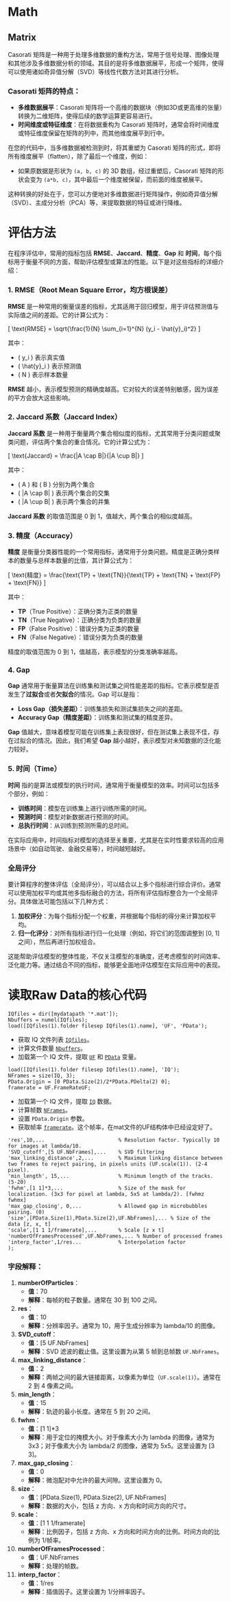 # Math

## Matrix

Casorati 矩阵是一种用于处理多维数据的重构方法，常用于信号处理、图像处理和其他涉及多维数据分析的领域。其目的是将多维数据展平，形成一个矩阵，使得可以使用诸如奇异值分解（SVD）等线性代数方法对其进行分析。

### Casorati 矩阵的特点：

* **多维数据展平**：Casorati 矩阵将一个高维的数据块（例如3D或更高维的张量）转换为二维矩阵，使得后续的数学运算更容易进行。
* **时间维度或特征维度**：在将数据重构为 Casorati 矩阵时，通常会将时间维度或特征维度保留在矩阵的列中，而其他维度展平到行中。

在您的代码中，当多维数据被检测到时，将其重塑为 Casorati 矩阵的形式，即将所有维度展平（flatten），除了最后一个维度，例如：

* 如果原数据是形状为 `(a, b, c)` 的 3D 数组，经过重塑后，Casorati 矩阵的形状会变为 `(a*b, c)`，其中最后一个维度被保留，而前面的维度被展平。

这种转换的好处在于，您可以方便地对多维数据进行矩阵操作，例如奇异值分解（SVD）、主成分分析（PCA）等，来提取数据的特征或进行降维。

# 评估方法

在程序评估中，常用的指标包括 **RMSE**、**Jaccard**、**精度**、**Gap** 和 **时间**，每个指标用于衡量不同的方面，帮助评估模型或算法的性能。以下是对这些指标的详细介绍：

### 1. RMSE（Root Mean Square Error，均方根误差）

**RMSE** 是一种常用的衡量误差的指标，尤其适用于回归模型，用于评估预测值与实际值之间的差距。它的计算公式为：

\[
\text{RMSE} = \sqrt{\frac{1}{N} \sum_{i=1}^{N} (y_i - \hat{y}_i)^2}
\]

其中：

- \( y_i \) 表示真实值
- \( \hat{y}_i \) 表示预测值
- \( N \) 表示样本数量

**RMSE** 越小，表示模型预测的精确度越高。它对较大的误差特别敏感，因为误差的平方会放大这些影响。

### 2. Jaccard 系数（Jaccard Index）

**Jaccard 系数** 是一种用于衡量两个集合相似度的指标，尤其常用于分类问题或聚类问题，评估两个集合的重合情况。它的计算公式为：

\[
\text{Jaccard} = \frac{|A \cap B|}{|A \cup B|}
\]

其中：

- \( A \) 和 \( B \) 分别为两个集合
- \( |A \cap B| \) 表示两个集合的交集
- \( |A \cup B| \) 表示两个集合的并集

**Jaccard 系数** 的取值范围是 0 到 1，值越大，两个集合的相似度越高。

### 3. 精度（Accuracy）

**精度** 是衡量分类器性能的一个常用指标，通常用于分类问题。精度是正确分类样本的数量与总样本数量的比值，其计算公式为：

\[
\text{精度} = \frac{\text{TP} + \text{TN}}{\text{TP} + \text{TN} + \text{FP} + \text{FN}}
\]

其中：

- **TP**（True Positive）：正确分类为正类的数量
- **TN**（True Negative）：正确分类为负类的数量
- **FP**（False Positive）：错误分类为正类的数量
- **FN**（False Negative）：错误分类为负类的数量

精度的取值范围为 0 到 1，值越高，表示模型的分类准确率越高。

### 4. Gap

**Gap** 通常用于衡量算法在训练集和测试集之间性能差距的指标。它表示模型是否发生了**过拟合**或者**欠拟合**的情况。Gap 可以是指：

- **Loss Gap（损失差距）**：训练集损失和测试集损失之间的差距。
- **Accuracy Gap（精度差距）**：训练集和测试集的精度差异。

**Gap** 值越大，意味着模型可能在训练集上表现很好，但在测试集上表现不佳，存在过拟合的情况。因此，我们希望 **Gap** 越小越好，表示模型对未知数据的泛化能力较好。

### 5. 时间（Time）

**时间** 指的是算法或模型的执行时间，通常用于衡量模型的效率。时间可以包括多个部分，例如：

- **训练时间**：模型在训练集上进行训练所需的时间。
- **预测时间**：模型对新数据进行预测的时间。
- **总执行时间**：从训练到预测所需的总时间。

在实际应用中，时间指标对模型的选择至关重要，尤其是在实时性要求较高的应用场景中（如自动驾驶、金融交易等），时间越短越好。

### 全局评分

要计算程序的整体评估（全局评分），可以结合以上多个指标进行综合评价。通常可以使用加权平均或其他多指标融合的方法，将所有评估指标整合为一个全局评分。具体做法可能包括以下几种方式：

1. **加权评分**：为每个指标分配一个权重，并根据每个指标的得分来计算加权平均。
2. **归一化评分**：对所有指标进行归一化处理（例如，将它们的范围调整到 [0, 1] 之间），然后再进行加权组合。

这能帮助评估模型的整体性能，不仅关注模型的准确度，还考虑模型的时间效率、泛化能力等。通过结合不同的指标，能够更全面地评估模型在实际应用中的表现。


# 读取Raw Data的核心代码

```
IQfiles = dir([mydatapath '*.mat']);
Nbuffers = numel(IQfiles);
load([IQfiles(1).folder filesep IQfiles(1).name], 'UF', 'PData');
```


* 获取 IQ 文件列表 [`IQfiles`](vscode-file://vscode-app/c:/Users/ericg/AppData/Local/Programs/Microsoft%20VS%20Code/resources/app/out/vs/code/electron-sandbox/workbench/workbench.esm.html)。
* 计算文件数量 [`Nbuffers`](vscode-file://vscode-app/c:/Users/ericg/AppData/Local/Programs/Microsoft%20VS%20Code/resources/app/out/vs/code/electron-sandbox/workbench/workbench.esm.html)。
* 加载第一个 IQ 文件，提取 [`UF`](vscode-file://vscode-app/c:/Users/ericg/AppData/Local/Programs/Microsoft%20VS%20Code/resources/app/out/vs/code/electron-sandbox/workbench/workbench.esm.html) 和 [`PData`](vscode-file://vscode-app/c:/Users/ericg/AppData/Local/Programs/Microsoft%20VS%20Code/resources/app/out/vs/code/electron-sandbox/workbench/workbench.esm.html) 变量。

```
load([IQfiles(1).folder filesep IQfiles(1).name], 'IQ');
NFrames = size(IQ, 3);
PData.Origin = [0 PData.Size(2)/2*PData.PDelta(2) 0];
framerate = UF.FrameRateUF;
```


* 加载第一个 IQ 文件，提取 [`IQ`](vscode-file://vscode-app/c:/Users/ericg/AppData/Local/Programs/Microsoft%20VS%20Code/resources/app/out/vs/code/electron-sandbox/workbench/workbench.esm.html) 数据。
* 计算帧数 [`NFrames`](vscode-file://vscode-app/c:/Users/ericg/AppData/Local/Programs/Microsoft%20VS%20Code/resources/app/out/vs/code/electron-sandbox/workbench/workbench.esm.html)。
* 设置 `PData.Origin` 参数。
* 获取帧率 [`framerate`](vscode-file://vscode-app/c:/Users/ericg/AppData/Local/Programs/Microsoft%20VS%20Code/resources/app/out/vs/code/electron-sandbox/workbench/workbench.esm.html)。这个帧率，在mat文件的UF结构体中已经设定好了。

```ULM
'res',10,...                        % Resolution factor. Typically 10 for images at lambda/10.
'SVD_cutoff',[5 UF.NbFrames],...    % SVD filtering
'max_linking_distance',2,...        % Maximum linking distance between two frames to reject pairing, in pixels units (UF.scale(1)). (2-4 pixel).
'min_length', 15,...                % Minimum length of the tracks. (5-20)
'fwhm',[1 1]*3,...                  % Size of the mask for localization. (3x3 for pixel at lambda, 5x5 at lambda/2). [fwhmz fwhmx]
'max_gap_closing', 0,...            % Allowed gap in microbubbles pairing. (0)
'size',[PData.Size(1),PData.Size(2),UF.NbFrames],... % Size of the data [z, x, t]
'scale',[1 1 1/framerate],...       % Scale [z x t]
'numberOfFramesProcessed',UF.NbFrames,... % Number of processed frames
'interp_factor',1/res...            % Interpolation factor
);

```


### 字段解释：

1. **numberOfParticles**：
   * **值**：70
   * **解释**：每帧的粒子数量。通常在 30 到 100 之间。
2. **res**：
   * **值**：10
   * **解释**：分辨率因子。通常为 10，用于生成分辨率为 lambda/10 的图像。
3. **SVD\_cutoff**：
   * **值**：[5 UF.NbFrames]
   * **解释**：SVD 滤波的截止值。这里设置为从第 5 帧到总帧数 `UF.NbFrames`。
4. **max\_linking\_distance**：
   * **值**：2
   * **解释**：两帧之间的最大链接距离，以像素为单位（`UF.scale(1)`）。通常在 2 到 4 像素之间。
5. **min\_length**：
   * **值**：15
   * **解释**：轨迹的最小长度。通常在 5 到 20 之间。
6. **fwhm**：
   * **值**：[1 1]\*3
   * **解释**：用于定位的掩模大小。对于像素大小为 lambda 的图像，通常为 3x3；对于像素大小为 lambda/2 的图像，通常为 5x5。这里设置为 [3 3]。
7. **max\_gap\_closing**：
   * **值**：0
   * **解释**：微泡配对中允许的最大间隙。这里设置为 0。
8. **size**：
   * **值**：[PData.Size(1), PData.Size(2), UF.NbFrames]
   * **解释**：数据的大小，包括 z 方向、x 方向和时间方向的尺寸。
9. **scale**：
   * **值**：[1 1 1/framerate]
   * **解释**：比例因子，包括 z 方向、x 方向和时间方向的比例。时间方向的比例为 1/帧率。
10. **numberOfFramesProcessed**：
    * **值**：UF.NbFrames
    * **解释**：处理的帧数。
11. **interp\_factor**：
    * **值**：1/res
    * **解释**：插值因子。这里设置为 1/分辨率因子。
